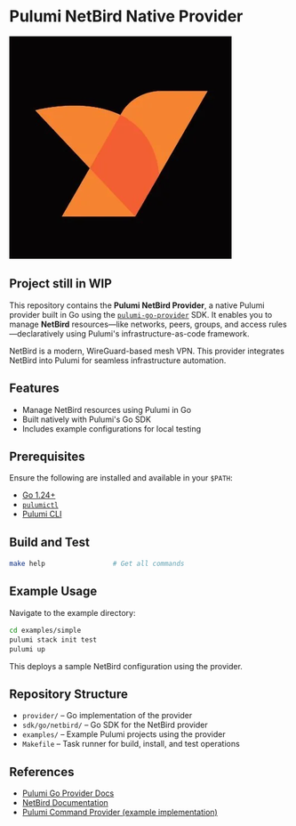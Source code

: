 # Pulumi NetBird Native Provider

![netbird_logo](./assets/logo.webp)

## Project still in WIP

This repository contains the **Pulumi NetBird Provider**, a native Pulumi provider built in Go using the [`pulumi-go-provider`](https://github.com/pulumi/pulumi-go-provider) SDK. It enables you to manage **NetBird** resources—like networks, peers, groups, and access rules—declaratively using Pulumi's infrastructure-as-code framework.

NetBird is a modern, WireGuard-based mesh VPN. This provider integrates NetBird into Pulumi for seamless infrastructure automation.

## Features

* Manage NetBird resources using Pulumi in Go
* Built natively with Pulumi's Go SDK
* Includes example configurations for local testing

## Prerequisites

Ensure the following are installed and available in your `$PATH`:

* [Go 1.24+](https://go.dev/dl/)
* [`pulumictl`](https://github.com/pulumi/pulumictl#installation)
* [Pulumi CLI](https://www.pulumi.com/docs/get-started/install/)

## Build and Test

```bash
make help                 # Get all commands
```

## Example Usage

Navigate to the example directory:

```bash
cd examples/simple
pulumi stack init test
pulumi up
```

This deploys a sample NetBird configuration using the provider.

## Repository Structure

* `provider/` – Go implementation of the provider
* `sdk/go/netbird/` – Go SDK for the NetBird provider
* `examples/` – Example Pulumi projects using the provider
* `Makefile` – Task runner for build, install, and test operations

## References

* [Pulumi Go Provider Docs](https://github.com/pulumi/pulumi-go-provider)
* [NetBird Documentation](https://docs.netbird.io/)
* [Pulumi Command Provider (example implementation)](https://github.com/pulumi/pulumi-command)
